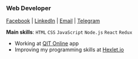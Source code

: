 ### Web Developer

[Facebook](https://www.facebook.com/siniiitsa) |
[LinkedIn](https://www.linkedin.com/in/siniiitsa) |
[Email](mailto:siniiitsa@gmail.com) |
[Telegram](https://t.me/siniiitsa)

**Main skills**: `HTML` `CSS` `JavaScript` `Node.js` `React` `Redux`

- Working at [QIT Online](https://www.qit.online/) app
- Improving my programming skills at [Hexlet.io](https://ru.hexlet.io/)
